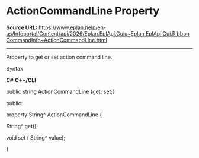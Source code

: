 # ActionCommandLine Property

**Source URL:** https://www.eplan.help/en-us/Infoportal/Content/api/2026/Eplan.EplApi.Guiu~Eplan.EplApi.Gui.RibbonCommandInfo~ActionCommandLine.html

---

Property to get or set action command line.

Syntax

**C#**
**C++/CLI**


public string ActionCommandLine {get; set;}

public:

property String^ ActionCommandLine {

   String^ get();

   void set (    String^ value);

}

